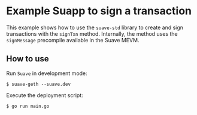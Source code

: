 # Example Suapp to sign a transaction

This example shows how to use the `suave-std` library to create and sign transactions with the `signTxn` method. Internally, the method uses the `signMessage` precompile available in the Suave MEVM.

## How to use

Run `Suave` in development mode:

```
$ suave-geth --suave.dev
```

Execute the deployment script:

```
$ go run main.go
```
